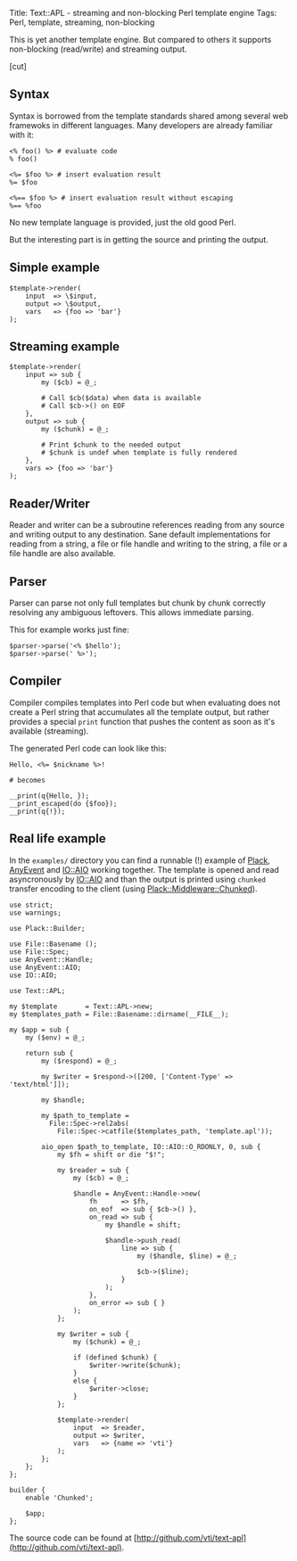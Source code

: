 Title: Text::APL - streaming and non-blocking Perl template engine
Tags: Perl, template, streaming, non-blocking

This is yet another template engine. But compared to others it supports
non-blocking (read/write) and streaming output.

[cut]

## Syntax

Syntax is borrowed from the template standards shared among several web
framewoks in different languages. Many developers are already familiar with it:

    <% foo() %> # evaluate code
    % foo()

    <%= $foo %> # insert evaluation result
    %= $foo

    <%== $foo %> # insert evaluation result without escaping
    %== %foo

No new template language is provided, just the old good Perl.

But the interesting part is in getting the source and printing the output.

## Simple example

    $template->render(
        input  => \$input,
        output => \$output,
        vars   => {foo => 'bar'}
    );

## Streaming example

    $template->render(
        input => sub {
            my ($cb) = @_;

            # Call $cb($data) when data is available
            # Call $cb->() on EOF
        },
        output => sub {
            my ($chunk) = @_;

            # Print $chunk to the needed output
            # $chunk is undef when template is fully rendered
        },
        vars => {foo => 'bar'}
    );

## Reader/Writer

Reader and writer can be a subroutine references reading from any source and
writing output to any destination. Sane default implementations for reading from
a string, a file or file handle and writing to the string, a file or a file
handle are also available.

## Parser

Parser can parse not only full templates but chunk by chunk correctly resolving
any ambiguous leftovers. This allows immediate parsing.

This for example works just fine:

    $parser->parse('<% $hello');
    $parser->parse(' %>');

## Compiler

Compiler compiles templates into Perl code but when evaluating does not create
a Perl string that accumulates all the template output, but rather provides
a special `print` function that pushes the content as soon as it's available
(streaming).

The generated Perl code can look like this:

    Hello, <%= $nickname %>!

    # becomes

    __print(q{Hello, });
    __print_escaped(do {$foo});
    __print(q{!});

## Real life example

In the `examples/` directory you can find a runnable (!) example of [Plack](https://metacpan.org/pod/Plack),
[AnyEvent](https://metacpan.org/pod/AnyEvent) and [IO::AIO](https://metacpan.org/pod/IO::AIO) working together. The template is opened and read
asyncronously by [IO::AIO](https://metacpan.org/pod/IO::AIO) and than the output is printed using `chunked`
transfer encoding to the client (using [Plack::Middleware::Chunked](https://metacpan.org/pod/Plack::Middleware::Chunked)).

    use strict;
    use warnings;

    use Plack::Builder;

    use File::Basename ();
    use File::Spec;
    use AnyEvent::Handle;
    use AnyEvent::AIO;
    use IO::AIO;

    use Text::APL;

    my $template       = Text::APL->new;
    my $templates_path = File::Basename::dirname(__FILE__);

    my $app = sub {
        my ($env) = @_;

        return sub {
            my ($respond) = @_;

            my $writer = $respond->([200, ['Content-Type' => 'text/html']]);

            my $handle;

            my $path_to_template =
              File::Spec->rel2abs(
                File::Spec->catfile($templates_path, 'template.apl'));

            aio_open $path_to_template, IO::AIO::O_RDONLY, 0, sub {
                my $fh = shift or die "$!";

                my $reader = sub {
                    my ($cb) = @_;

                    $handle = AnyEvent::Handle->new(
                        fh      => $fh,
                        on_eof  => sub { $cb->() },
                        on_read => sub {
                            my $handle = shift;

                            $handle->push_read(
                                line => sub {
                                    my ($handle, $line) = @_;

                                    $cb->($line);
                                }
                            );
                        },
                        on_error => sub { }
                    );
                };

                my $writer = sub {
                    my ($chunk) = @_;

                    if (defined $chunk) {
                        $writer->write($chunk);
                    }
                    else {
                        $writer->close;
                    }
                };

                $template->render(
                    input  => $reader,
                    output => $writer,
                    vars   => {name => 'vti'}
                );
            };
        };
    };

    builder {
        enable 'Chunked';

        $app;
    };

The source code can be found at [http://github.com/vti/text-apl](http://github.com/vti/text-apl).
